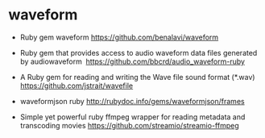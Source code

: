 waveform
========
- Ruby gem waveform
https://github.com/benalavi/waveform

- Ruby gem that provides access to audio waveform data files generated by audiowaveform 
https://github.com/bbcrd/audio_waveform-ruby


- A Ruby gem for reading and writing the Wave file sound format (*.wav)
https://github.com/jstrait/wavefile

- waveformjson ruby
http://rubydoc.info/gems/waveformjson/frames

- Simple yet powerful ruby ffmpeg wrapper for reading metadata and transcoding movies
https://github.com/streamio/streamio-ffmpeg
